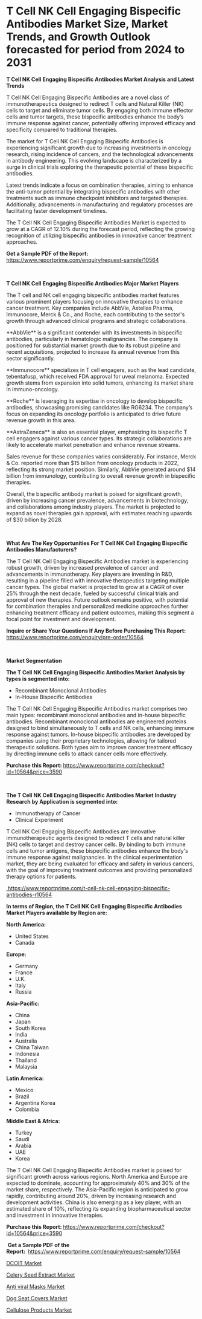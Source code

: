<p><h1>T Cell NK Cell Engaging Bispecific Antibodies Market Size, Market Trends, and Growth Outlook forecasted for period from 2024 to 2031</h1></p><p><strong>T Cell NK Cell Engaging Bispecific Antibodies Market Analysis and Latest Trends</strong></p>
<p><p>T Cell NK Cell Engaging Bispecific Antibodies are a novel class of immunotherapeutics designed to redirect T cells and Natural Killer (NK) cells to target and eliminate tumor cells. By engaging both immune effector cells and tumor targets, these bispecific antibodies enhance the body’s immune response against cancer, potentially offering improved efficacy and specificity compared to traditional therapies.</p><p>The market for T Cell NK Cell Engaging Bispecific Antibodies is experiencing significant growth due to increasing investments in oncology research, rising incidence of cancers, and the technological advancements in antibody engineering. This evolving landscape is characterized by a surge in clinical trials exploring the therapeutic potential of these bispecific antibodies. </p><p>Latest trends indicate a focus on combination therapies, aiming to enhance the anti-tumor potential by integrating bispecific antibodies with other treatments such as immune checkpoint inhibitors and targeted therapies. Additionally, advancements in manufacturing and regulatory processes are facilitating faster development timelines. </p><p>The T Cell NK Cell Engaging Bispecific Antibodies Market is expected to grow at a CAGR of 12.10% during the forecast period, reflecting the growing recognition of utilizing bispecific antibodies in innovative cancer treatment approaches.</p></p>
<p><strong>Get a Sample PDF of the Report:&nbsp;</strong> <a href="https://www.reportprime.com/enquiry/request-sample/10564">https://www.reportprime.com/enquiry/request-sample/10564</a></p>
<p>&nbsp;</p>
<p><strong>T Cell NK Cell Engaging Bispecific Antibodies Major Market Players</strong></p>
<p><p>The T cell and NK cell engaging bispecific antibodies market features various prominent players focusing on innovative therapies to enhance cancer treatment. Key companies include AbbVie, Astellas Pharma, Immunocore, Merck & Co., and Roche, each contributing to the sector's growth through advanced clinical programs and strategic collaborations.</p><p>**AbbVie** is a significant contender with its investments in bispecific antibodies, particularly in hematologic malignancies. The company is positioned for substantial market growth due to its robust pipeline and recent acquisitions, projected to increase its annual revenue from this sector significantly.</p><p>**Immunocore** specializes in T cell engagers, such as the lead candidate, tebentafusp, which received FDA approval for uveal melanoma. Expected growth stems from expansion into solid tumors, enhancing its market share in immuno-oncology.</p><p>**Roche** is leveraging its expertise in oncology to develop bispecific antibodies, showcasing promising candidates like RG6234. The company’s focus on expanding its oncology portfolio is anticipated to drive future revenue growth in this area.</p><p>**AstraZeneca** is also an essential player, emphasizing its bispecific T cell engagers against various cancer types. Its strategic collaborations are likely to accelerate market penetration and enhance revenue streams.</p><p>Sales revenue for these companies varies considerably. For instance, Merck & Co. reported more than $15 billion from oncology products in 2022, reflecting its strong market position. Similarly, AbbVie generated around $14 billion from immunology, contributing to overall revenue growth in bispecific therapies.</p><p>Overall, the bispecific antibody market is poised for significant growth, driven by increasing cancer prevalence, advancements in biotechnology, and collaborations among industry players. The market is projected to expand as novel therapies gain approval, with estimates reaching upwards of $30 billion by 2028.</p></p>
<p>&nbsp;</p>
<p><strong>What Are The Key Opportunities For T Cell NK Cell Engaging Bispecific Antibodies Manufacturers?</strong></p>
<p><p>The T Cell NK Cell Engaging Bispecific Antibodies market is experiencing robust growth, driven by increased prevalence of cancer and advancements in immunotherapy. Key players are investing in R&D, resulting in a pipeline filled with innovative therapeutics targeting multiple cancer types. The global market is projected to grow at a CAGR of over 25% through the next decade, fueled by successful clinical trials and approval of new therapies. Future outlook remains positive, with potential for combination therapies and personalized medicine approaches further enhancing treatment efficacy and patient outcomes, making this segment a focal point for investment and development.</p></p>
<p><strong>Inquire or Share Your Questions If Any Before Purchasing This Report:</strong> <a href="https://www.reportprime.com/enquiry/pre-order/10564">https://www.reportprime.com/enquiry/pre-order/10564</a></p>
<p>&nbsp;</p>
<p><strong>Market Segmentation</strong></p>
<p><strong>The T Cell NK Cell Engaging Bispecific Antibodies Market Analysis by types is segmented into:</strong></p>
<p><ul><li>Recombinant Monoclonal Antibodies</li><li>In-House Bispecific Antibodies</li></ul></p>
<p><p>The T Cell NK Cell Engaging Bispecific Antibodies market comprises two main types: recombinant monoclonal antibodies and in-house bispecific antibodies. Recombinant monoclonal antibodies are engineered proteins designed to bind simultaneously to T cells and NK cells, enhancing immune response against tumors. In-house bispecific antibodies are developed by companies using their proprietary technologies, allowing for tailored therapeutic solutions. Both types aim to improve cancer treatment efficacy by directing immune cells to attack cancer cells more effectively.</p></p>
<p><strong>Purchase this Report:&nbsp;</strong><a href="https://www.reportprime.com/checkout?id=10564&price=3590">https://www.reportprime.com/checkout?id=10564&price=3590</a></p>
<p>&nbsp;</p>
<p><strong>The T Cell NK Cell Engaging Bispecific Antibodies Market Industry Research by Application is segmented into:</strong></p>
<p><ul><li>Immunotherapy of Cancer</li><li>Clinical Experiment</li></ul></p>
<p><p>T Cell NK Cell Engaging Bispecific Antibodies are innovative immunotherapeutic agents designed to redirect T cells and natural killer (NK) cells to target and destroy cancer cells. By binding to both immune cells and tumor antigens, these bispecific antibodies enhance the body's immune response against malignancies. In the clinical experimentation market, they are being evaluated for efficacy and safety in various cancers, with the goal of improving treatment outcomes and providing personalized therapy options for patients.</p></p>
<p><a href="https://www.reportprime.com/t-cell-nk-cell-engaging-bispecific-antibodies-r10564">&nbsp;https://www.reportprime.com/t-cell-nk-cell-engaging-bispecific-antibodies-r10564</a></p>
<p><strong>In terms of Region, the T Cell NK Cell Engaging Bispecific Antibodies Market Players available by Region are:</strong></p>
<p>
    <p> <strong> North America: </strong>
        <ul>
            <li>United States</li>
            <li>Canada</li>
        </ul>
        </p> 
    <p> <strong> Europe: </strong>
        <ul>
            <li>Germany</li>
            <li>France</li>
            <li>U.K.</li>
            <li>Italy</li>
            <li>Russia</li>
        </ul>
        </p> 
    <p> <strong> Asia-Pacific: </strong>
        <ul>
            <li>China</li>
            <li>Japan</li>
            <li>South Korea</li>
            <li>India</li>
            <li>Australia</li>
            <li>China Taiwan</li>
            <li>Indonesia</li>
            <li>Thailand</li>
            <li>Malaysia</li>
        </ul>
        </p> 
    <p> <strong> Latin America: </strong>
        <ul>
            <li>Mexico</li>
            <li>Brazil</li>
            <li>Argentina Korea</li>
            <li>Colombia</li>
        </ul>
        </p> 
    <p> <strong> Middle East & Africa: </strong>
        <ul>
            <li>Turkey</li>
            <li>Saudi</li>
            <li>Arabia</li>
            <li>UAE</li>
            <li>Korea</li>
        </ul>
    </p>
    </p>
<p><p>The T Cell NK Cell Engaging Bispecific Antibodies market is poised for significant growth across various regions. North America and Europe are expected to dominate, accounting for approximately 40% and 30% of the market share, respectively. The Asia-Pacific region is anticipated to grow rapidly, contributing around 20%, driven by increasing research and development activities. China is also emerging as a key player, with an estimated share of 10%, reflecting its expanding biopharmaceutical sector and investment in innovative therapies.</p></p>
<p><strong>Purchase this Report: </strong><a href="https://www.reportprime.com/checkout?id=10564&price=3590">https://www.reportprime.com/checkout?id=10564&price=3590</a></p>
<p>&nbsp;<strong>Get a Sample PDF of the Report:&nbsp;&nbsp;</strong><a href="https://www.reportprime.com/enquiry/request-sample/10564">https://www.reportprime.com/enquiry/request-sample/10564</a></p>
<p><strong></strong></p>
<p><p><a href="https://medium.com/@samirmayert67/the-dcoit-industry-analysis-report-offers-a-comprehensive-and-current-examination-of-the-market-b874e29e010a">DCOIT Market</a></p><p><a href="https://issuu.com/reportprime-2/docs/celery-seed-extract-market-size-203_1afac08aa36bb2">Celery Seed Extract Market</a></p><p><a href="https://github.com/Krish2023na/Market-Research-Report-List-6/blob/main/anti-viral-masks-market.md">Anti viral Masks Market</a></p><p><a href="https://www.linkedin.com/pulse/future-insights-dog-seat-covers-market-trends-regional-om07e?trackingId=43UU3Ra%2FR4m%2FA9ggo9Edsw%3D%3D">Dog Seat Covers Market</a></p><p><a href="https://issuu.com/reportprime-2/docs/cellulose-products-market-size-2030_2ff711913e6ae7">Cellulose Products Market</a></p></p>